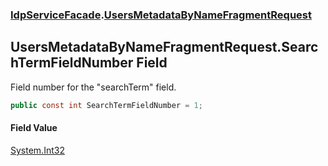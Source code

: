 ### [IdpServiceFacade](../index.md 'IdpServiceFacade').[UsersMetadataByNameFragmentRequest](index.md 'IdpServiceFacade\.UsersMetadataByNameFragmentRequest')

## UsersMetadataByNameFragmentRequest\.SearchTermFieldNumber Field

Field number for the "searchTerm" field\.

```csharp
public const int SearchTermFieldNumber = 1;
```

#### Field Value
[System\.Int32](https://learn.microsoft.com/en-us/dotnet/api/system.int32 'System\.Int32')